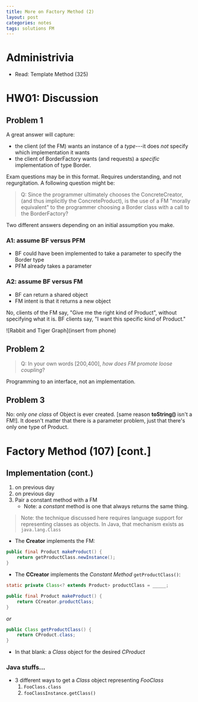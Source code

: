 ```yaml
---
title: More on Factory Method (2) 
layout: post
categories: notes
tags: solutions FM
---
```


# Administrivia
* Read: Template Method (325)

# HW01: Discussion

## Problem 1
A great answer will capture: 

* the client (of the FM) wants an instance of a *type*---it does *not*
  specify which implementation it wants
* the client of BorderFactory wants (and requests) a *specific*
  implementation of type Border. 

Exam questions may be in this format. Requires understanding, and not
regurgitation. A following question might be: 

  > Q: Since the programmer ultimately chooses the ConcreteCreator, (and
  > thus implicitly the ConcreteProduct), is the use of a FM "morally
  > equivalent" to the programmer choosing a Border class with a call
  > to the BorderFactory?

Two different answers depending on an initial assumption you make. 

### A1: assume BF versus PFM
* BF could have been implemented to take a parameter to specify the
  Border type
* PFM already takes a parameter

### A2: assume BF versus FM
* BF can return a shared object
* FM intent is that it returns a new object

No, clients of the FM say, "Give me the right kind of Product", without
specifying what it is. BF clients say, "I want this specific kind of
Product."

![Rabbit and Tiger Graph](insert from phone)

## Problem 2

> Q: In your own words [200,400], *how does FM promote loose coupling*?

Programming to an interface, not an implementation. 

## Problem 3

No: only *one class* of Object is ever created.  [same reason
**toString()** isn't a FM!]. It doesn't matter that there is a parameter
problem, just that there's only one type of Product. 

# Factory Method (107) [cont.]

## Implementation (cont.)
1. on previous day
2. on previous day
3. Pair a constant method with a FM
	* Note: a *constant* method is one that always returns the same thing. 

> Note: the technique discussed here requires language support for representing classes as objects. In Java, that mechanism exists as `java.lang.Class`

* The **Creator** implements the FM: 

``` java
public final Product makeProduct() {
	return getProductClass.newInstance();
}
```

* The **CCreator** implements the *Constant Method* `getProductClass()`: 

``` java
static private Class<? extends Product> productClass = _____;

public final Product makeProduct() {
	return CCreator.productClass;
}
```

*or*

``` java
public Class getProductClass() {
	return CProduct.class;
}
```

* In that blank: a *Class* object for the desired *CProduct*

### Java stuffs...
* 3 different ways to get a *Class* object representing *FooClass*
  1. `FooClass.class`
  2. `fooClassInstance.getClass()`

